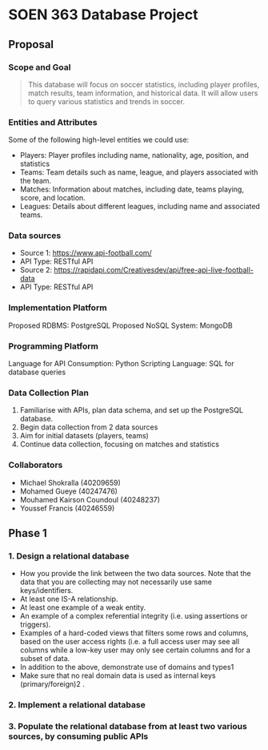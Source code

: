 # SOEN 363 Database Project

## Proposal

### Scope and Goal
> This database will focus on soccer statistics, including player profiles, match results, team information, and historical data. It will allow users to query various statistics and trends in soccer.

### Entities and Attributes
Some of the following high-level entities we could use:

- Players: Player profiles including name, nationality, age, position, and statistics
- Teams: Team details such as name, league, and players associated with the team.
- Matches: Information about matches, including date, teams playing, score, and location.
- Leagues: Details about different leagues, including name and associated teams.

### Data sources
- Source 1: https://www.api-football.com/
- API Type: RESTful API
- Source 2: https://rapidapi.com/Creativesdev/api/free-api-live-football-data
- API Type: RESTful API

### Implementation Platform
Proposed RDBMS: PostgreSQL
Proposed NoSQL System: MongoDB

### Programming Platform
Language for API Consumption: Python
Scripting Language: SQL for database queries

### Data Collection Plan
1. Familiarise with APIs, plan data schema, and set up the PostgreSQL database.
2. Begin data collection from 2 data sources
3. Aim for initial datasets (players, teams)
4. Continue data collection, focusing on matches and statistics

### Collaborators
- Michael Shokralla (40209659)
- Mohamed Gueye (40247476)
- Mouhamed Kairson Coundoul (40248237)
- Youssef Francis (40246559)

## Phase 1
### 1. Design a relational database
- How you provide the link between the two data sources. Note that the data that you are collecting may not necessarily use same keys/identifiers.
- At least one IS-A relationship.
- At least one example of a weak entity.
- An example of a complex referential integrity (i.e. using assertions or triggers).
- Examples of a hard-coded views that filters some rows and columns, based on the user access rights (i.e. a full access user may see all columns while a low-key user may only see certain columns and for a subset of data.
- In addition to the above, demonstrate use of domains and types1
- Make sure that no real domain data is used as internal keys (primary/foreign)2
.
### 2. Implement a relational database
### 3. Populate the relational database from at least two various sources, by consuming public APIs
